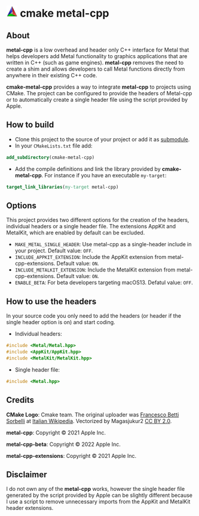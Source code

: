 # [<img src="/assets/cmake.svg" style="height:30px;" />](https://cmake.org "CMake") cmake metal-cpp

## About

**metal-cpp** is a low overhead and header only C++ interface for Metal that helps developers add Metal functionality to graphics applications that are written in C++ (such as game engines). **metal-cpp** removes the need to create a shim and allows developers to call Metal functions directly from anywhere in their existing C++ code.

**cmake-metal-cpp** provides a way to integrate **metal-cpp** to projects using CMake. The project can be configured to provide the headers of Metal-cpp or to automatically create a single header file using the script provided by Apple.

## How to build

- Clone this project to the source of your project or add it as [submodule](https://git-scm.com/book/en/v2/Git-Tools-Submodules).
- In your `CMakeLists.txt` file add:

```cmake
add_subdirectory(cmake-metal-cpp)
```

- Add the  compile definitions and link the library provided by **cmake-metal-cpp**. For instance if you have an executable `my-target`:

```cmake
target_link_libraries(my-target metal-cpp)
```

## Options

This project provides two different options for the creation of the headers, individual headers or a single header file. The extensions AppKit and MetalKit, which are enabled by default can be excluded.

- `MAKE_METAL_SINGLE_HEADER`: Use metal-cpp as a single-header include in your project. Default value: `OFF`.
- `INCLUDE_APPKIT_EXTENSION`: Include the AppKit extension from metal-cpp-extensions. Default value: `ON`.
- `INCLUDE_METALKIT_EXTENSION`: Include the MetalKit extension from metal-cpp-extensions. Default value: `ON`.
- `ENABLE_BETA`: For beta developers targeting macOS13. Defatul value: `OFF`.

## How to use the headers

In your source code you only need to add the headers (or header if the single header option is on) and start coding.

- Individual headers:

```c++
#include <Metal/Metal.hpp>
#include <AppKit/AppKit.hpp>
#include <MetalKit/MetalKit.hpp>
```

- Single header file:

```c++
#include <Metal.hpp>
```

## Credits

**CMake Logo**: Cmake team. The original uploader was [Francesco Betti Sorbelli](https://it.wikipedia.org/wiki/Utente:Francesco_Betti_Sorbelli) at [Italian Wikipedia](https://it.wikipedia.org/wiki/Pagina_principale). Vectorized by Magasjukur2 [CC BY 2.0](https://creativecommons.org/licenses/by/2.0/).

**metal-cpp**: Copyright © 2021 Apple Inc.

**metal-cpp-beta**: Copyright © 2022 Apple Inc.

**metal-cpp-extensions**: Copyright © 2021 Apple Inc.

## Disclaimer

I do not own any of the **metal-cpp** works, however the single header file generated by the script provided by Apple can be slightly different because I use a script to remove unnecessary imports from the AppKit and MetalKit header extensions.

